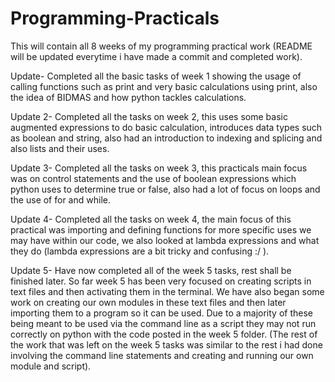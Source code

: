# Programming-Practicals
This will contain all 8 weeks of my programming practical work (README will be updated everytime i have made a commit and completed work).

Update- Completed all the basic tasks of week 1 showing the usage of calling functions such as print and very basic calculations using print, also the idea of BIDMAS and how python tackles calculations.

Update 2- Completed all the tasks on week 2, this uses some basic augmented expressions to do basic calculation, introduces data types such as boolean and string, also had an introduction to indexing and splicing and also lists and their uses.

Update 3- Completed all the tasks on week 3, this practicals main focus was on control statements and the use of boolean expressions which python uses to determine true or false, also had a lot of focus on loops and the use of for and while.

Update 4- Completed all the tasks on week 4, the main focus of this practical was importing and defining functions for more specific uses we may have within our code, we also looked at lambda expressions and what they do (lambda expressions are a bit tricky and confusing :/ ).

Update 5- Have now completed all of the week 5 tasks, rest shall be finished later. So far week 5 has been very focused on creating scripts in text files and then activating them in the terminal. We have also began some work on creating our own modules in these text files and then later importing them to a program so it can be used. Due to a majority of these being meant to be used via the command line as a script they may not run correctly on python with the code posted in the week 5 folder. (The rest of the work that was left on the week 5 tasks was similar to the rest i had done involving the command line statements and creating and running our own module and script).
